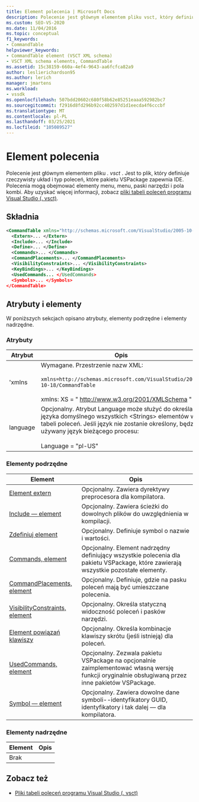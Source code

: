 ```yaml
---
title: Element polecenia | Microsoft Docs
description: Polecenie jest głównym elementem pliku vsct, który definiuje układ i typ poleceń dostarczanych przez pakietu VSPackage do IDE.
ms.custom: SEO-VS-2020
ms.date: 11/04/2016
ms.topic: conceptual
f1_keywords:
- CommandTable
helpviewer_keywords:
- CommandTable element (VSCT XML schema)
- VSCT XML schema elements, CommandTable
ms.assetid: 15c38159-660a-4ef4-9643-aa6fcfca82a9
author: leslierichardson95
ms.author: lerich
manager: jmartens
ms.workload:
- vssdk
ms.openlocfilehash: 507bdd20602c680f58b62e85251eaaa592982bc7
ms.sourcegitcommit: f2916d8fd296b92cc402597d1d1eecda4f6cccbf
ms.translationtype: MT
ms.contentlocale: pl-PL
ms.lasthandoff: 03/25/2021
ms.locfileid: "105089527"
---
```

# <a name="commandtable-element"></a>Element polecenia
Polecenie jest głównym elementem pliku *. vsct* . Jest to plik, który definiuje rzeczywisty układ i typ poleceń, które pakietu VSPackage zapewnia IDE. Polecenia mogą obejmować elementy menu, menu, paski narzędzi i pola kombi. Aby uzyskać więcej informacji, zobacz [pliki tabeli poleceń programu Visual Studio (. vsct)](../extensibility/internals/visual-studio-command-table-dot-vsct-files.md).

## <a name="syntax"></a>Składnia

```xml
<CommandTable xmlns="http://schemas.microsoft.com/VisualStudio/2005-10-18/CommandTable" xmlns:xs="http://www.w3.org/2001/XMLSchema" >
  <Extern>... </Extern>
  <Include>... </Include>
  <Define>... </Define>
  <Commands>... </Commands>
  <CommandPlacements>... </CommandPlacements>
  <VisibilityConstraints>... </VisibilityConstraints>
  <KeyBindings>... </KeyBindings>
  <UsedCommands... </UsedCommands>
  <Symbols>... </Symbols>
</CommandTable>
```

## <a name="attributes-and-elements"></a>Atrybuty i elementy
 W poniższych sekcjach opisano atrybuty, elementy podrzędne i elementy nadrzędne.

### <a name="attributes"></a>Atrybuty

| Atrybut | Opis |
|-----------| - |
| 'xmlns | Wymagane. Przestrzenie nazw XML:<br /><br /> `xmlns=http://schemas.microsoft.com/VisualStudio/2005-10-18/CommandTable`<br /><br /> xmlns: XS = " <http://www.w3.org/2001/XMLSchema> " |
| language | Opcjonalny. Atrybut Language może służyć do określania języka domyślnego wszystkich \<Strings> elementów w tabeli poleceń.  Jeśli język nie zostanie określony, będzie używany język bieżącego procesu:<br /><br /> Language = "pl-US" |

### <a name="child-elements"></a>Elementy podrzędne

|Element|Opis|
|-------------|-----------------|
|[Element extern](../extensibility/extern-element.md)|Opcjonalny. Zawiera dyrektywy preprocesora dla kompilatora.|
|[Include — element](../extensibility/include-element.md)|Opcjonalny. Zawiera ścieżki do dowolnych plików do uwzględnienia w kompilacji.|
|[Zdefiniuj element](../extensibility/define-element.md)|Opcjonalny. Definiuje symbol o nazwie i wartości.|
|[Commands, element](../extensibility/commands-element.md)|Opcjonalny. Element nadrzędny definiujący wszystkie polecenia dla pakietu VSPackage, które zawierają wszystkie pozostałe elementy.|
|[CommandPlacements, element](../extensibility/commandplacements-element.md)|Opcjonalny. Definiuje, gdzie na pasku poleceń mają być umieszczane polecenia.|
|[VisibilityConstraints, element](../extensibility/visibilityconstraints-element.md)|Opcjonalny. Określa statyczną widoczność poleceń i pasków narzędzi.|
|[Element powiązań klawiszy](../extensibility/keybindings-element.md)|Opcjonalny. Określa kombinacje klawiszy skrótu (jeśli istnieją) dla poleceń.|
|[UsedCommands, element](../extensibility/usedcommands-element.md)|Opcjonalny. Zezwala pakietu VSPackage na opcjonalnie zaimplementować własną wersję funkcji oryginalnie obsługiwaną przez inne pakietów VSPackage.|
|[Symbol — element](https://www.microsoft.com/download/details.aspx?id=55984)|Opcjonalny. Zawiera dowolne dane symboli--identyfikatory GUID, identyfikatory i tak dalej — dla kompilatora.|

### <a name="parent-elements"></a>Elementy nadrzędne

|Element|Opis|
|-------------|-----------------|
|Brak||

## <a name="see-also"></a>Zobacz też
- [Pliki tabeli poleceń programu Visual Studio (. vsct)](../extensibility/internals/visual-studio-command-table-dot-vsct-files.md)
